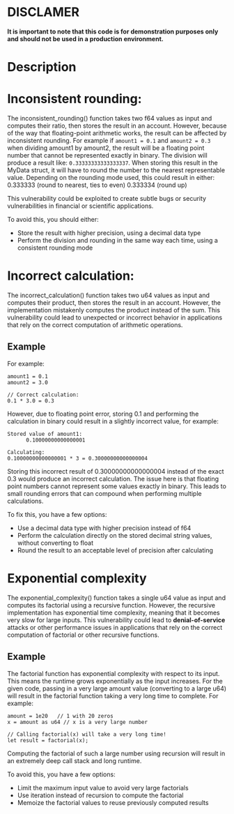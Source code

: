 # DISCLAMER
**It is important to note that this code is for demonstration purposes only and should not be used in a production environment.**

# Description

# **Inconsistent rounding:** 
The inconsistent_rounding() function takes two f64 values as input and computes their ratio, then stores the result in an account. However, because of the way that floating-point arithmetic works, the result can be affected by inconsistent rounding. For example if `amount1 = 0.1` and `amount2 = 0.3` when dividing amount1 by amount2, the result will be a floating point number that cannot be represented exactly in binary. The division will produce a result like: `0.33333333333333337`. When storing this result in the MyData struct, it will have to round the number to the nearest representable value. Depending on the rounding mode used, this could result in either:
0.333333 (round to nearest, ties to even)
0.333334 (round up)

This vulnerability could be exploited to create subtle bugs or security vulnerabilities in financial or scientific applications.

To avoid this, you should either:
- Store the result with higher precision, using a decimal data type
- Perform the division and rounding in the same way each time, using a consistent rounding mode

# **Incorrect calculation:** 
The incorrect_calculation() function takes two u64 values as input and computes their product, then stores the result in an account. However, the implementation mistakenly computes the product instead of the sum. This vulnerability could lead to unexpected or incorrect behavior in applications that rely on the correct computation of arithmetic operations.

## Example
For example:
```
amount1 = 0.1
amount2 = 3.0

// Correct calculation:
0.1 * 3.0 = 0.3
```

However, due to floating point error, storing 0.1 and performing the calculation in binary could result in a slightly incorrect value, for example:
```
Stored value of amount1: 
      0.10000000000000001  

Calculating:
0.10000000000000001 * 3 = 0.30000000000000004
```

Storing this incorrect result of 0.30000000000000004 instead of the exact 0.3 would produce an incorrect calculation.
The issue here is that floating point numbers cannot represent some values exactly in binary. This leads to small rounding errors that can compound when performing multiple calculations.

To fix this, you have a few options:
- Use a decimal data type with higher precision instead of f64
- Perform the calculation directly on the stored decimal string values, without converting to float
- Round the result to an acceptable level of precision after calculating

# **Exponential complexity**
The exponential_complexity() function takes a single u64 value as input and computes its factorial using a recursive function. However, the recursive implementation has exponential time complexity, meaning that it becomes very slow for large inputs. This vulnerability could lead to **denial-of-service** attacks or other performance issues in applications that rely on the correct computation of factorial or other recursive functions.

## Example 
The factorial function has exponential complexity with respect to its input. This means the runtime grows exponentially as the input increases.
For the given code, passing in a very large amount value (converting to a large u64) will result in the factorial function taking a very long time to complete.
For example:
```
amount = 1e20   // 1 with 20 zeros
x = amount as u64 // x is a very large number   

// Calling factorial(x) will take a very long time!
let result = factorial(x);
```

Computing the factorial of such a large number using recursion will result in an extremely deep call stack and long runtime.

To avoid this, you have a few options:
- Limit the maximum input value to avoid very large factorials
- Use iteration instead of recursion to compute the factorial
- Memoize the factorial values to reuse previously computed results